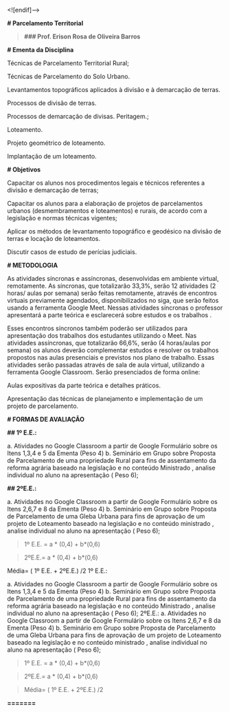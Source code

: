 <![endif]-->

**# Parcelamento Territorial**

>  **### Prof. Erison Rosa de Oliveira Barros**

**# Ementa da Disciplina**

Técnicas de Parcelamento Territorial Rural;

Técnicas de Parcelamento do Solo Urbano.

Levantamentos topográficos aplicados à divisão e à demarcação de terras.

Processos de divisão de terras.

Processos de demarcação de divisas. Peritagem.;

Loteamento.

Projeto geométrico de loteamento.

Implantação de um loteamento.

**# Objetivos**

Capacitar os alunos nos procedimentos legais e técnicos referentes a divisão e demarcação de terras;

Capacitar os alunos para a elaboração de projetos de parcelamentos urbanos (desmembramentos e loteamentos) e rurais, de acordo com a legislação e normas técnicas vigentes;

Aplicar os métodos de levantamento topográfico e geodésico na divisão de terras e locação de loteamentos.

Discutir casos de estudo de perícias judiciais.

**# METODOLOGIA**

As atividades síncronas e assíncronas, desenvolvidas em ambiente virtual, remotamente. As síncronas, que totalizarão 33,3%, serão 12 atividades (2 horas/ aulas por semana) serão feitas remotamente, através de encontros virtuais previamente agendados, disponibilizados no siga, que serão feitos usando a ferramenta Google Meet. Nessas atividades síncronas o professor apresentará a parte teórica e esclarecerá sobre estudos e os trabalhos .

Esses encontros síncronos também poderão ser utilizados para apresentação dos trabalhos dos estudantes utilizando o Meet. Nas atividades assíncronas, que totalizarão 66,6%, serão (4 horas/aulas por semana) os alunos deverão complementar estudos e resolver os trabalhos propostos nas aulas presenciais e previstos nos plano de trabalho. Essas atividades serão passadas através de sala de aula virtual, utilizando a ferramenta Google Classroom. Serão presenciados de forma online:

Aulas expositivas da parte teórica e detalhes práticos.

Apresentação das técnicas de planejamento e implementação de um projeto de parcelamento.

**# FORMAS DE AVALIAÇÃO**

**## 1º E.E.:**

a. Atividades no Google Classroom a partir de Google Formulário sobre os Itens 1,3,4 e 5 da Ementa (Peso 4) b. Seminário em Grupo sobre Proposta de Parcelamento de uma propriedade Rural para fins de assentamento da reforma agrária baseado na legislação e no conteúdo Ministrado , analise individual no aluno na apresentação ( Peso 6);

**## 2ºE.E.:**

a. Atividades no Google Classroom a partir de Google Formulário sobre os Itens 2,6,7 e 8 da Ementa (Peso 4) b. Seminário em Grupo sobre Proposta de Parcelamento de uma Gleba Urbana para fins de aprovação de um projeto de Loteamento baseado na legislação e no conteúdo ministrado , analise individual no aluno na apresentação ( Peso 6);

>1º E.E. = a * (0,4) + b*(0,6)

> 2ºE.E.= a * (0,4) + b*(0,6)

Média= ( 1º E.E. + 2ºE.E.) /2 1º E.E.:

a. Atividades no Google Classroom a partir de Google Formulário sobre os Itens 1,3,4 e 5 da Ementa (Peso 4) b. Seminário em Grupo sobre Proposta de Parcelamento de uma propriedade Rural para fins de assentamento da reforma agrária baseado na legislação e no conteúdo Ministrado , analise individual no aluno na apresentação ( Peso 6); 2ºE.E.: a. Atividades no Google Classroom a partir de Google Formulário sobre os Itens 2,6,7 e 8 da Ementa (Peso 4) b. Seminário em Grupo sobre Proposta de Parcelamento de uma Gleba Urbana para fins de aprovação de um projeto de Loteamento baseado na legislação e no conteúdo ministrado , analise individual no aluno na apresentação ( Peso 6);

> 1º E.E. = a * (0,4) + b*(0,6)

> 2ºE.E.= a * (0,4) + b*(0,6)

> Média= ( 1º E.E. + 2ºE.E.) /2

**=======**
<!--stackedit_data:
eyJoaXN0b3J5IjpbLTkwMTM2MjIyNiwtMjEwNTcwMjE3LC0xMT
UwNzgyNDI4LC0xMzY1OTY0ODAwLC04Mzg2MjczNDcsLTkyMzEw
OTQ4N119
-->
